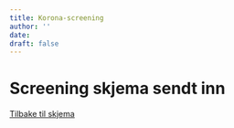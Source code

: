 ```yaml
---
title: Korona-screening
author: ''
date: 
draft: false
---
```


# Screening skjema sendt inn

[Tilbake til skjema](/side/korona-screening)